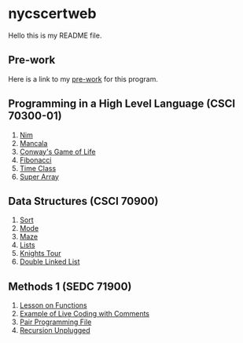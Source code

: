 # nycscertweb
Hello this is my README file.

## Pre-work
Here is a link to my [pre-work](https://github.com/hunter-teacher-cert/work_csci70900-vmiller77/tree/master/pre) for this program.

## Programming in a High Level Language (CSCI 70300-01)
1. [Nim](https://github.com/hunter-teacher-cert/work_csci70900-vmiller77/tree/master/1)
2. [Mancala](https://github.com/hunter-teacher-cert/work_csci70900-vmiller77/tree/master/2)
3. [Conway's Game of Life](https://github.com/hunter-teacher-cert/work_csci70900-vmiller77/tree/master/3)
4. [Fibonacci](https://github.com/hunter-teacher-cert/work_csci70900-vmiller77/blob/master/5/Fib.java)
5. [Time Class](https://github.com/hunter-teacher-cert/work_csci70900-vmiller77/blob/master/5/Time.java)
6. [Super Array](https://github.com/hunter-teacher-cert/work_csci70900-vmiller77/tree/master/6)

## Data Structures (CSCI 70900)
1. [Sort](https://github.com/hunter-teacher-cert/work_csci70900-vmiller77/tree/master/ds/sort1)
2. [Mode](https://github.com/hunter-teacher-cert/work_csci70900-vmiller77/tree/master/ds/mode)
3. [Maze](https://github.com/hunter-teacher-cert/work_csci70900-vmiller77/tree/master/ds/maze)
4. [Lists](https://github.com/hunter-teacher-cert/work_csci70900-vmiller77/tree/master/ds/lists)
5. [Knights Tour](https://github.com/hunter-teacher-cert/work_csci70900-vmiller77/tree/master/ds/knights)
6. [Double Linked List](https://github.com/hunter-teacher-cert/work_csci70900-vmiller77/tree/master/ds/dlist)

## Methods 1 (SEDC 71900)
1. [Lesson on Functions](https://github.com/hunter-teacher-cert/work_csci70900-vmiller77/blob/master/meth1/01_lesson.md)
2. [Example of Live Coding with Comments](https://github.com/hunter-teacher-cert/work_csci70900-vmiller77/blob/master/meth1/02_livecode.py)
3. [Pair Programming File](https://github.com/hunter-teacher-cert/work_csci70900-vmiller77/blob/master/meth1/Pair.java)
4. [Recursion Unplugged](https://jamboard.google.com/d/1US6Q_b1RMOB5Psn6lCZw7MQ_B98Ul1rsuXc82fAX1Tg/viewer)

